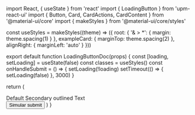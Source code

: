 import React, { useState } from 'react'
import { LoadingButton } from 'upm-react-ui'
import { Button, Card, CardActions, CardContent } from '@material-ui/core'
import { makeStyles } from '@material-ui/core/styles'

const useStyles = makeStyles((theme) => ({
  root: {
    '& > *': {
      margin: theme.spacing(1)
    }
  },
  exampleCard: {
    marginTop: theme.spacing(2)
  },
  alignRight: {
    marginLeft: 'auto'
  }
}))

export default function LoadingButtonDoc(props) {
  const [loading, setLoading] = useState(false)
  const classes = useStyles()
  const onHandleSubmit = () => {
    setLoading(!loading)
    setTimeout(() => {
      setLoading(false)
    }, 3000)
  }

  return (
    <Card variant='outlined' className={classes.exampleCard}>
      <CardContent>
        <div className={classes.root}>
          <LoadingButton
            variant='contained'
            onClick={onHandleSubmit}
            loading={loading}
            color='primary'
          >
            Default
          </LoadingButton>
          <LoadingButton
            variant='contained'
            color='secondary'
            onClick={onHandleSubmit}
            loading={loading}
          >
            Secondary
          </LoadingButton>
          <LoadingButton
            variant='outlined'
            color='primary'
            onClick={onHandleSubmit}
            loading={loading}
          >
            outlined
          </LoadingButton>
          <LoadingButton
            variant='text'
            onClick={onHandleSubmit}
            loading={loading}
          >
            Text
          </LoadingButton>
        </div>
      </CardContent>
      <CardActions disableSpacing>
        <Button color='primary' onClick={onHandleSubmit}>
          Simular submit
        </Button>
      </CardActions>
    </Card>
  )
}

